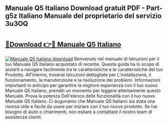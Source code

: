 ## Manuale Q5 Italiano Download gratuit PDF - Part-g5z Italiano Manuale del proprietario del servizio 3u3OQ

# <h2><a href="http://dfav343.blite.top/?on=Manuale+Q5+Italiano">🔗Download 👉🔴 Manuale Q5 Italiano</a></h2>

[![Manuale Q5 Italiano download](https://i.imgur.com/lujVjoI.png)](http://dfav343.blite.top/?on=Manuale+Q5+Italiano)
Benvenuto nel manuale di Istruzioni per il tuo Manuale Q5 Italiano acquistato di recente. Questa guida ha lo scopo di aiutarti a navigare facilmente tra le caratteristiche e le caratteristiche del tuo Prodotto. All'interno, troverai istruzioni dettagliate per L'installazione, il funzionamento, la manutenzione e la risoluzione dei problemi. Informazioni importanti in anticipo per garantire la migliore esperienza con il tuo nuovo Manuale Q5 Italiano, prenditi un momento per leggere attentamente questo Manuale. Prova la potenza Dell'elenco delle funzionalità con il tuo nuovo Manuale Q5 Italiano. Ci auguriamo che Manuale Q5 Italiano sia stata una risorsa utile e facile da usare per iniziare con il tuo nuovo prodotto. Se hai bisogno di aiuto o chiarimenti, non esitare a contattare il nostro team di assistenza clienti.
